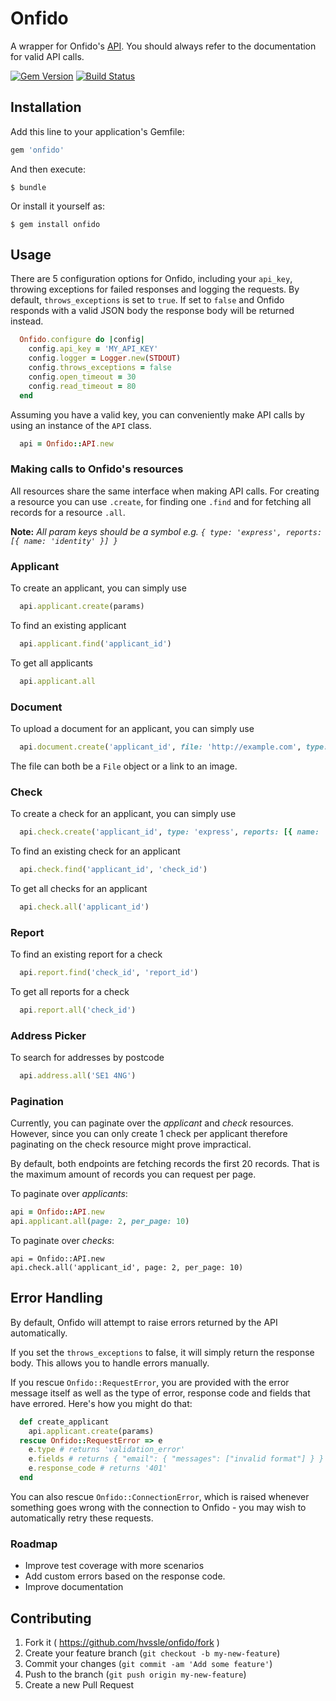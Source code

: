 # Onfido

A wrapper for Onfido's [API](https://onfido.com/documentation#introduction). You should always refer to the documentation for valid API calls.

[![Gem Version](https://badge.fury.io/rb/onfido.svg)](http://badge.fury.io/rb/onfido)
[![Build Status](https://travis-ci.org/hvssle/onfido.svg?branch=master)](https://travis-ci.org/hvssle/onfido)


  [1]: https://gitter.im/hvssle/onfido
  [2]: https://badges.gitter.im/gitterHQ/developers.png

## Installation

Add this line to your application's Gemfile:

```ruby
gem 'onfido'
```

And then execute:

    $ bundle

Or install it yourself as:

    $ gem install onfido


## Usage

There are 5 configuration options for Onfido, including your `api_key`, throwing exceptions for failed responses and logging the requests. By default, `throws_exceptions` is set to `true`. If set to `false` and Onfido responds with a valid JSON body the response body will be returned instead.

```ruby
  Onfido.configure do |config|
    config.api_key = 'MY_API_KEY'
    config.logger = Logger.new(STDOUT)
    config.throws_exceptions = false
    config.open_timeout = 30
    config.read_timeout = 80
  end
```

Assuming you have a valid key, you can conveniently make API calls by using an instance of the `API` class.

```ruby
  api = Onfido::API.new
```

### Making calls to Onfido's resources

All resources share the same interface when making API calls. For creating a resource you can use `.create`, for finding one `.find` and for fetching all records for a resource `.all`.

**Note:** *All param keys should be a symbol e.g. `{ type: 'express', reports: [{ name: 'identity' }] }`*


### Applicant

To create an applicant, you can simply use

```ruby
  api.applicant.create(params)
```

To find an existing applicant

```ruby
  api.applicant.find('applicant_id')
```

To get all applicants

```ruby
  api.applicant.all
```

### Document

To upload a document for an applicant, you can simply use

```ruby
  api.document.create('applicant_id', file: 'http://example.com', type: 'passport')
```

The file can both be a `File` object or a link to an image.

### Check

To create a check for an applicant, you can simply use

```ruby
  api.check.create('applicant_id', type: 'express', reports: [{ name: 'identity' }])
```

To find an existing check for an applicant

```ruby
  api.check.find('applicant_id', 'check_id')
```

To get all checks for an applicant

```ruby
  api.check.all('applicant_id')
```

### Report

To find an existing report for a check

```ruby
  api.report.find('check_id', 'report_id')
```

To get all reports for a check

```ruby
  api.report.all('check_id')
```

### Address Picker

To search for addresses by postcode

```ruby
  api.address.all('SE1 4NG')
```

### Pagination

Currently, you can paginate over the *applicant* and *check* resources. However, since you can only create 1 check per applicant therefore paginating on the check resource might prove impractical.

By default, both endpoints are fetching records the first 20 records. That is the maximum amount of records you can request per page.

To paginate over *applicants*:
```ruby
api = Onfido::API.new
api.applicant.all(page: 2, per_page: 10)
```

To paginate over *checks*:
```
api = Onfido::API.new
api.check.all('applicant_id', page: 2, per_page: 10)
```

## Error Handling

By default, Onfido will attempt to raise errors returned by the API automatically.

If you set the `throws_exceptions` to false, it will simply return the response body. This allows you to handle errors manually.

If you rescue `Onfido::RequestError`, you are provided with the error message itself as well as the type of error, response code and fields that have errored. Here's how you might do that:

```ruby
  def create_applicant
    api.applicant.create(params)
  rescue Onfido::RequestError => e
    e.type # returns 'validation_error'
    e.fields # returns { "email": { "messages": ["invalid format"] } }
    e.response_code # returns '401'
  end
```

You can also rescue `Onfido::ConnectionError`, which is raised whenever something goes wrong with the connection to Onfido - you may wish to automatically retry these requests.

### Roadmap

- Improve test coverage with more scenarios
- Add custom errors based on the response code.
- Improve documentation

## Contributing

1. Fork it ( https://github.com/hvssle/onfido/fork )
2. Create your feature branch (`git checkout -b my-new-feature`)
3. Commit your changes (`git commit -am 'Add some feature'`)
4. Push to the branch (`git push origin my-new-feature`)
5. Create a new Pull Request
